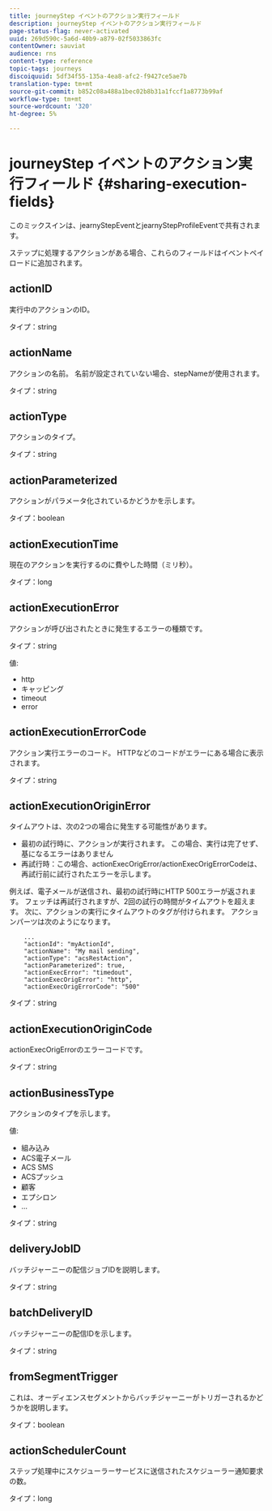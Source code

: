 ```yaml
---
title: journeyStep イベントのアクション実行フィールド
description: journeyStep イベントのアクション実行フィールド
page-status-flag: never-activated
uuid: 269d590c-5a6d-40b9-a879-02f5033863fc
contentOwner: sauviat
audience: rns
content-type: reference
topic-tags: journeys
discoiquuid: 5df34f55-135a-4ea8-afc2-f9427ce5ae7b
translation-type: tm+mt
source-git-commit: b852c08a488a1bec02b8b31a1fccf1a8773b99af
workflow-type: tm+mt
source-wordcount: '320'
ht-degree: 5%

---
```



# journeyStep イベントのアクション実行フィールド {#sharing-execution-fields}

このミックスインは、jearnyStepEventとjearnyStepProfileEventで共有されます。

ステップに処理するアクションがある場合、これらのフィールドはイベントペイロードに追加されます。

## actionID

実行中のアクションのID。

タイプ：string

## actionName

アクションの名前。 名前が設定されていない場合、stepNameが使用されます。

タイプ：string

## actionType

アクションのタイプ。

タイプ：string

## actionParameterized

アクションがパラメータ化されているかどうかを示します。

タイプ：boolean

## actionExecutionTime

現在のアクションを実行するのに費やした時間（ミリ秒）。

タイプ：long

## actionExecutionError

アクションが呼び出されたときに発生するエラーの種類です。

タイプ：string

値:
* http
* キャッピング
* timeout
* error

## actionExecutionErrorCode

アクション実行エラーのコード。 HTTPなどのコードがエラーにある場合に表示されます。

タイプ：string

## actionExecutionOriginError

タイムアウトは、次の2つの場合に発生する可能性があります。

* 最初の試行時に、アクションが実行されます。 この場合、実行は完了せず、基になるエラーはありません
* 再試行時：この場合、actionExecOrigError/actionExecOrigErrorCodeは、再試行前に試行されたエラーを示します。

例えば、電子メールが送信され、最初の試行時にHTTP 500エラーが返されます。 フェッチは再試行されますが、2回の試行の時間がタイムアウトを超えます。 次に、アクションの実行にタイムアウトのタグが付けられます。 アクションパーツは次のようになります。

```
    ...
    "actionId": "myActionId",
    "actionName": "My mail sending",
    "actionType": "acsRestAction",
    "actionParameterized": true,
    "actionExecError": "timedout",
    "actionExecOrigError": "http",
    "actionExecOrigErrorCode": "500"
```

タイプ：string

## actionExecutionOriginCode

actionExecOrigErrorのエラーコードです。

タイプ：string

## actionBusinessType

アクションのタイプを示します。

値:

* 組み込み
* ACS電子メール
* ACS SMS
* ACSプッシュ
* 顧客
* エプシロン
* ...

タイプ：string

## deliveryJobID

バッチジャーニーの配信ジョブIDを説明します。

タイプ：string

## batchDeliveryID

バッチジャーニーの配信IDを示します。

タイプ：string

## fromSegmentTrigger

これは、オーディエンスセグメントからバッチジャーニーがトリガーされるかどうかを説明します。

タイプ：boolean

## actionSchedulerCount

ステップ処理中にスケジューラーサービスに送信されたスケジューラー通知要求の数。

タイプ：long
